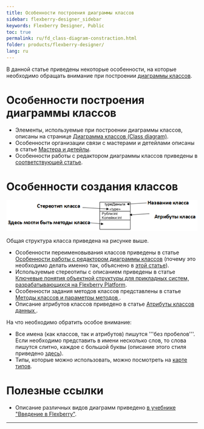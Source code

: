 ```yaml
---
title: Особенности построения диаграммы классов
sidebar: flexberry-designer_sidebar
keywords: Flexberry Designer, Public
toc: true
permalink: ru/fd_class-diagram-constraction.html
folder: products/flexberry-designer/
lang: ru
---
```

В данной статье приведены некоторые особенности, на которые необходимо обращать внимание при построении [диаграммы классов](class-diagram.html).

# Особенности построения диаграммы классов
* Элементы, используемые при построении диаграммы классов, описаны на странице [Диаграмма классов (Class diagram)](class-diagram.html).
* Особенности организации связи с мастерами и детейлами описаны в статье [Мастера и детейлы](masters-and-details.html).
* Особенности работы с редактором диаграммы классов приведены в [соответствующей статье](class-diagram-editor-features-work.html).

# Особенности создания классов
![](/images/pages/img/page/ClassDiagramConstraction/StructureOfClass.png)

Общая структура класса приведена на рисунке выше. 

* Особенности переименовывания классов приведены в статье [Особенности работы с редактором диаграммы классов](class-diagram-editor-features-work.html) (почему это необходимо делать именно так, объяснено в [этой статье](recommended-structure-repository-and--placing-diagrams.html)).
* Используемые стереотипы с описанием приведены в статье [Ключевые понятия объектной структуры для прикладных систем, разрабатывающихся на Flexberry Platform](key-concepts-flexberry-designer.html).
* Особенности задания методов классов представлены в статье [Методы классов и параметры методов ](class-methods-and-method-parameters.html).
* Описание атрибутов классов приведено в статье [Атрибуты классов данных ](attributes-class-data.html).

На что необходимо обратить особое внимание:
* Все имена (как классов, так и атрибутов) пишутся '''без пробелов'''. Если необходимо представить в имени несколько слов, то слова пишутся слитно, каждое с большой буквы (описание этого стиля приведено [здесь](http://ru.wikipedia.org/wiki/CamelCase)).
* Типы, которые можно использовать, можно посмотреть на [карте типов](types-map.html).

# Полезные ссылки
* Описание различных видов диаграмм приведено [в учебнике "Введение в Flexberry"](Flexberry--intro.html).

----